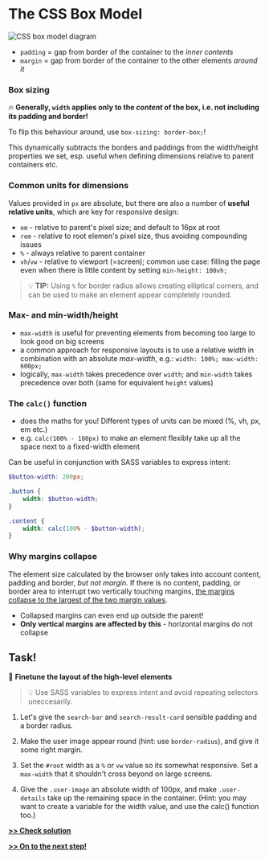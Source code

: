 # The CSS Box Model

![CSS box model diagram](https://github.com/minkaotic/front-end-notes/blob/master/img/box_model.png?raw=true)

- `padding` = gap from border of the container to the *inner contents*
- `margin` = gap from border of the container to the other elements *around it*

### Box sizing
🔥 **Generally, `width` applies only to the *content* of the box, i.e. not including its padding and border!**

To flip this behaviour around, use `box-sizing: border-box;`!

This dynamically subtracts the borders and paddings from the width/height properties we set, esp. useful when defining dimensions relative to parent containers etc.

### Common units for dimensions
Values provided in `px` are absolute, but there are also a number of **useful relative units**, which are key for responsive design:
- `em` - relative to parent's pixel size; and default to 16px at root
- `rem` - relative to root elemen's pixel size, thus avoiding compounding issues
- `%` - always relative to parent container
- `vh`/`vw` - relative to viewport (=screen); common use case: filling the page even when there is little content by setting `min-height: 100vh;`

> 💡 **TIP:** Using `%` for border radius allows creating elliptical corners, and can be used to make an element appear completely rounded.

### Max- and min-width/height
- `max-width` is useful for preventing elements from becoming too large to look good on big screens
- a common approach for responsive layouts is to use a relative *width* in combination with an absolute *max-width*, e.g.: `width: 100%; max-width: 600px;`
- logically, `max-width` takes precedence over `width`; and `min-width` takes precedence over both (same for equivalent `height` values)

### The `calc()` function
- does the maths for you! Different types of units can be mixed (%, vh, px, em etc.)
- e.g. `calc(100% - 180px)` to make an element flexibly take up all the space next to a fixed-width element

Can be useful in conjunction with SASS variables to express intent:

```scss
$button-width: 200px;

.button {
    width: $button-width;
}

.content {
    width: calc(100% - $button-width);
}
```

### Why margins collapse
The element size calculated by the browser only takes into account content, padding and border, *but not margin.* If there is no content, padding, or border area to interrupt two vertically touching margins, [the margins collapse to the largest of the two margin values](https://developer.mozilla.org/en-US/docs/Web/CSS/CSS_Box_Model/Mastering_margin_collapsing).
- Collapsed margins can even end up outside the parent!
- **Only vertical margins are affected by this** - horizontal margins do not collapse


## Task!
💪 **Finetune the layout of the high-level elements**
> 💡 Use SASS variables to express intent and avoid repeating selectors uneccesarily.

1. Let's give the `search-bar` and `search-result-card` sensible padding and a border radius.

1. Make the user image appear round (hint: use `border-radius`), and give it some right margin.

1. Set the `#root` width as a `%` or `vw` value so its somewhat responsive. Set a `max-width` that it shouldn't cross beyond on large screens.

1. Give the `.user-image` an absolute width of 100px, and make `.user-details` take up the remaining space in the container. (Hint: you may want to create a variable for the width value, and use the calc() function too.)

**[>> Check solution](/lessons/3-css-box-model__solution.md)**

**[>> On to the next step!](/lessons/4-layout-techniques.md)**
